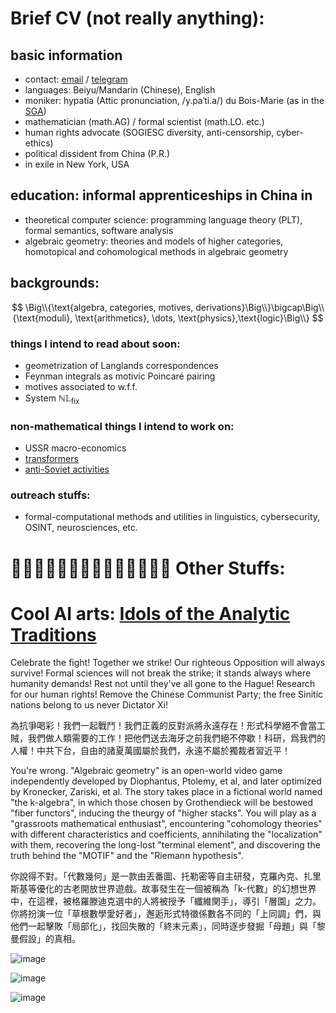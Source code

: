 # Brief CV (not really anything):

## basic information
- contact: [email](mailto:knight.of.lambda.calculus@gmail.com) / [telegram](https://t.me/sayako_8964)
- languages: Beiyu/Mandarin (Chinese), English
- moniker: hypatia (Attic pronunciation, /y.paˈti.a/) du Bois-Marie (as in the [SGA](https://en.wikipedia.org/wiki/S%C3%A9minaire_de_G%C3%A9om%C3%A9trie_Alg%C3%A9brique_du_Bois_Marie))
- mathematician (math.AG) / formal scientist (math.LO. etc.)
- human rights advocate (SOGIESC diversity, anti-censorship, cyber-ethics)
- political dissident from China (P.R.)
- in exile in New York, USA

## education: informal apprenticeships in China in
- theoretical computer science: programming language theory (PLT), formal semantics, software analysis
- algebraic geometry: theories and models of higher categories, homotopical and cohomological methods in algebraic geometry

## backgrounds:
$$
\Big\\{\text{algebra, categories, motives, derivations}\Big\\}\bigcap\Big\\{\text{moduli}, \text{arithmetics}, \dots, \text{physics},\text{logic}\Big\\}
$$

### things I intend to read about soon:
- geometrization of Langlands correspondences
- Feynman integrals as motivic Poincaré pairing
- motives associated to w.f.f.
- System $\mathbb{NL}_{\mathrm{fix}}$

### non-mathematical things I intend to work on:
- USSR macro-economics
- [transformers](https://github.com/neelnanda-io/TransformerLens)
- [anti-Soviet activities](https://www.microsoft.com/en-us/research/wp-content/uploads/2016/07/supercomp-by-eval.pdf)

### outreach stuffs:
- formal-computational methods and utilities in linguistics, cybersecurity, OSINT, neurosciences, etc.

# 🛜🔑🏴🇹🇼🇺🇦🏳️‍🌈🏳️‍⚧️🤝✊🎆 Other Stuffs:

# Cool AI arts: [Idols of the Analytic Traditions](https://analytic-bias.github.io/idols/)

Celebrate the fight! Together we strike! Our righteous Opposition will always survive! Formal sciences will not break the strike; it stands always where humanity demands! Rest not until they've all gone to the Hague! Research for our human rights! Remove the Chinese Communist Party; the free Sinitic nations belong to us never Dictator Xi! 

為抗爭喝彩！我們一起戰鬥！我們正義的反對派將永遠存在！形式科學絕不會當工賊，我們做人類需要的工作！把他們送去海牙之前我們絕不停歇！科研，爲我們的人權！中共下台，自由的諸夏萬國屬於我們，永遠不屬於獨裁者習近平！

You're wrong. "Algebraic geometry" is an open-world video game independently developed by Diophantus, Ptolemy, et al, and later optimized by Kronecker, Zariski, et al. The story takes place in a fictional world named "the k-algebra", in which those chosen by Grothendieck will be bestowed "fiber functors", inducing the theurgy of "higher stacks". You will play as a "grassroots mathematical enthusiast", encountering "cohomology theories" with different characteristics and coefficients, annihilating the "localization" with them, recovering the long-lost "terminal element", and discovering the truth behind the "MOTIF" and the "Riemann hypothesis".

你說得不對。「代數幾何」是一款由丟番圖、托勒密等自主研發，克羅內克、扎里斯基等優化的古老開放世界遊戲。故事發生在一個被稱為「k-代數」的幻想世界中，在這裡，被格羅滕迪克選中的人將被授予「纖維関手」，導引「層園」之力。你將扮演一位「草根數學愛好者」，邂逅形式特徵係數各不同的「上同調」們，與他們一起擊敗「局部化」，找回失散的「終末元素」，同時逐步發掘「母題」與「黎曼假設」的真相。

![image](https://upload.wikimedia.org/wikipedia/commons/3/3f/Beijing_Haskell_Compiler_Error_Code_451_Political_Non-Compliance.png)

![image](https://github.com/analytic-bias/analytic-bias/assets/6694864/f8c7d8a1-8aa7-4555-921a-bdf95dfe0252)

![image](https://github.com/analytic-bias/analytic-bias/assets/6694864/3f61ec3f-0211-4c26-9e7d-42d0675ada25)
